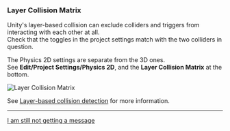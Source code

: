 ### Layer Collision Matrix

Unity's layer-based collision can exclude colliders and triggers from interacting with each other at all.  
Check that the toggles in the project settings match with the two colliders in question.  

The Physics 2D settings are separate from the 3D ones.  
See **Edit/Project Settings/Physics 2D**, and the **Layer Collision Matrix** at the bottom.  

![Layer Collision Matrix](http://help.vertx.xyz/Images/collision-layer-matrix.png)  

See [Layer-based collision detection](https://docs.unity3d.com/Manual/LayerBasedCollision.html) for more information.  

---

[I am still not getting a message](6%202D%20Other.md)
